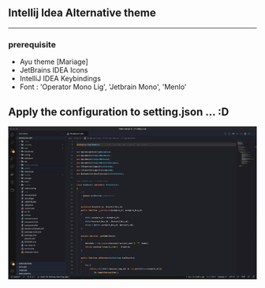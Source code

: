 ## Intellij Idea Alternative theme
---
### prerequisite
- Ayu theme [Mariage]
- JetBrains IDEA Icons
- IntelliJ IDEA Keybindings
- Font : 'Operator Mono Lig', 'Jetbrain Mono', 'Menlo'

Apply the configuration to setting.json ... :D
---
![Look like this](ss.png "Screen Shot")

